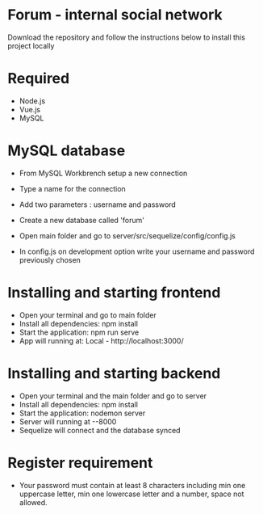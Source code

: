 # Forum - internal social network

Download the repository and follow the instructions below to install this project locally

# Required

 - Node.js
 - Vue.js
 - MySQL

# MySQL database

 - From MySQL Workbrench setup a new connection
 - Type a name for the connection
 - Add two parameters : username and password
 - Create a new database called 'forum'

 - Open main folder and go to server/src/sequelize/config/config.js
 - In config.js on development option write your username and password previously chosen

# Installing and starting frontend

 - Open your terminal and go to main folder
 - Install all dependencies: npm install
 - Start the application: npm run serve
 - App will running at: Local - http://localhost:3000/

# Installing and starting backend

 - Open your terminal and the main folder and go to server
 - Install all dependencies: npm install
 - Start the application: nodemon server
 - Server will running at --8000 
 - Sequelize will connect and the database synced

# Register requirement

 - Your password must contain at least 8 characters including min one uppercase letter, min one lowercase letter and a number, space not allowed.
 